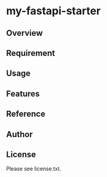 # my-fastapi-starter 

## Overview


## Requirement


## Usage


## Features


## Reference


## Author


## License

Please see license.txt.
